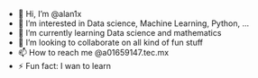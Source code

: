 - 👋 Hi, I’m @alan1x
- 👀 I’m interested in Data science, Machine Learning, Python, ...
- 🌱 I’m currently learning Data science and mathematics
- 💞️ I’m looking to collaborate on all kind of fun stuff
- 📫 How to reach me @a01659147.tec.mx
- ⚡ Fun fact: I wan to learn

<!---
alan1x/alan1x is a ✨ special ✨ repository because its `README.md` (this file) appears on your GitHub profile.
You can click the Preview link to take a look at your changes.
--->
